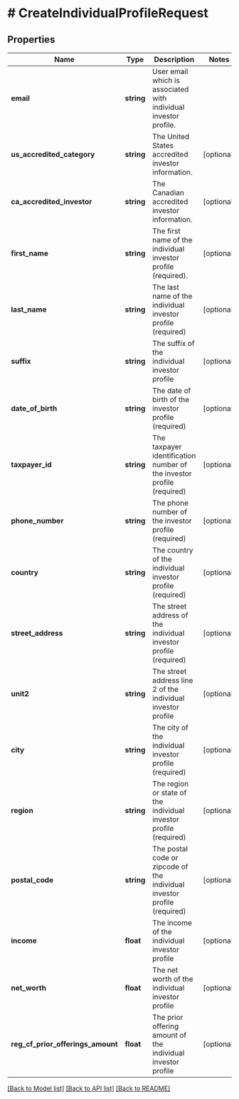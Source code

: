 # # CreateIndividualProfileRequest

## Properties

Name | Type | Description | Notes
------------ | ------------- | ------------- | -------------
**email** | **string** | User email which is associated with individual investor profile. |
**us_accredited_category** | **string** | The United States accredited investor information. | [optional]
**ca_accredited_investor** | **string** | The Canadian accredited investor information. | [optional]
**first_name** | **string** | The first name of the individual investor profile (required). | [optional]
**last_name** | **string** | The last name of the individual investor profile (required) | [optional]
**suffix** | **string** | The suffix of the individual investor profile | [optional]
**date_of_birth** | **string** | The date of birth of the investor profile (required) | [optional]
**taxpayer_id** | **string** | The taxpayer identification number of the investor profile (required) | [optional]
**phone_number** | **string** | The phone number of the investor profile (required) | [optional]
**country** | **string** | The country of the individual investor profile (required) | [optional]
**street_address** | **string** | The street address of the individual investor profile (required) | [optional]
**unit2** | **string** | The street address line 2 of the individual investor profile | [optional]
**city** | **string** | The city of the individual investor profile (required) | [optional]
**region** | **string** | The region or state of the individual investor profile (required) | [optional]
**postal_code** | **string** | The postal code or zipcode of the individual investor profile (required) | [optional]
**income** | **float** | The income of the individual investor profile | [optional]
**net_worth** | **float** | The net worth of the individual investor profile | [optional]
**reg_cf_prior_offerings_amount** | **float** | The prior offering amount of the individual investor profile | [optional]

[[Back to Model list]](../../README.md#models) [[Back to API list]](../../README.md#endpoints) [[Back to README]](../../README.md)
